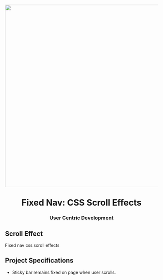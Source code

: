<h1 align = "center">
<br>
  <img src = "assets/images/scroll-effect.png" width = "600">
  <br>
    <br>
  Fixed Nav: CSS Scroll Effects
  <br>
</ H1>

<h3 align = "center"> User Centric Development </h3>

## Scroll Effect

Fixed nav css scroll effects

## Project Specifications

- Sticky bar remains fixed on page when user scrolls.